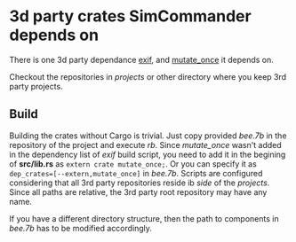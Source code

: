 # 3d party crates SimCommander depends on

There is one 3d party dependance [exif](https://github.com/kamadak/exif-rs), and [mutate_once](https://github.com/kamadak/mutate_once-rs) it depends on.

Checkout the repositories in _projects_ or other directory where you keep 3rd party projects.

## Build
Building the crates without Cargo is trivial. Just copy provided _bee.7b_ in the repository of the project and execute *rb*.
Since *mutate_once* wasn't added in the dependency list of _exif_ build script, you need to add it in the begining of
**src/lib.rs** as `extern crate mutate_once;`. Or you can specify it as `dep_crates=[--extern,mutate_once]` in _bee.7b_.
Scripts are configured considering that all 3rd party repositories reside ib _side_ of the _projects_. Since all paths are relative, the 3rd party root repository may
have any name.

If you have a different directory structure, then the path to components in _bee.7b_ has to be modified accordingly.